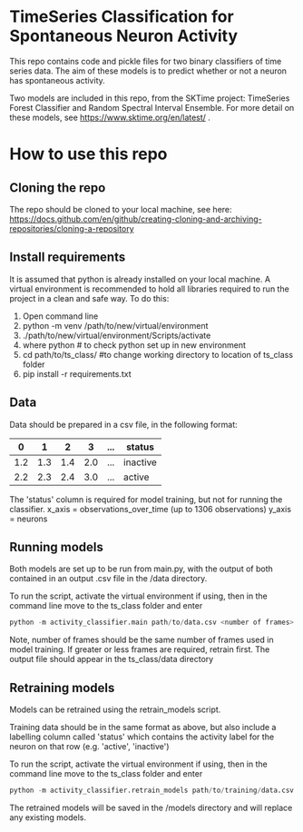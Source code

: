 # TimeSeries Classification for Spontaneous Neuron Activity

This repo contains code and pickle files for two binary classifiers of time series data. The aim of these models is to predict whether or not a neuron has spontaneous activity.

Two models are included in this repo, from the SKTime project: TimeSeries Forest Classifier and Random Spectral Interval Ensemble. For more detail on these models, see  https://www.sktime.org/en/latest/ .

# How to use this repo

## Cloning the repo
The repo should be cloned to your local machine, see here: https://docs.github.com/en/github/creating-cloning-and-archiving-repositories/cloning-a-repository


## Install requirements
It is assumed that python is already installed on your local machine. A virtual environment is recommended to hold all libraries required to run the project in a clean and safe way. To do this:
1. Open command line
2. python -m venv /path/to/new/virtual/environment
3. ./path/to/new/virtual/environment/Scripts/activate
4. where python # to check python set up in new environment
5. cd path/to/ts_class/ #to change working directory to location of ts_class folder
6. pip install -r requirements.txt


## Data
Data should be prepared in a csv file, in the following format:

0 | 1 | 2 | 3 | ... | status
--|---|---|---|-----|-------
1.2|1.3|1.4|2.0| ... | inactive
2.2|2.3|2.4|3.0| ... | active

The 'status' column is required for model training, but not for running the classifier.
x_axis = observations_over_time (up to 1306 observations)
y_axis = neurons

## Running models
Both models are set up to be run from main.py, with the output of both contained in an output .csv file in the /data directory.

To run the script, activate the virtual environment if using, then in the command line move to the ts_class folder and enter
 ```python
 python -m activity_classifier.main path/to/data.csv <number of frames>
 ```
 Note, number of frames should be the same number of frames used in model training. If greater or less frames are required, retrain first.
 The output file should appear in the ts_class/data directory
 
 
 ## Retraining models
 Models can be retrained using the retrain_models script.
 
 Training data should be in the same format as above, but also include a labelling column called 'status' which contains the activity label for the neuron on that row (e.g. 'active', 'inactive')
 
 To run the script, activate the virtual environment if using, then in the command line move to the ts_class folder and enter
 ```python
 python -m activity_classifier.retrain_models path/to/training/data.csv <number of frames>
 ```
 
 The retrained models will be saved in the /models directory and will replace any existing models.
 
 
 



